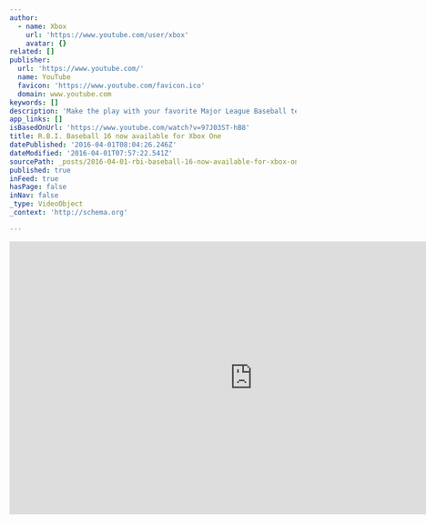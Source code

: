 ```yaml
---
author:
  - name: Xbox
    url: 'https://www.youtube.com/user/xbox'
    avatar: {}
related: []
publisher:
  url: 'https://www.youtube.com/'
  name: YouTube
  favicon: 'https://www.youtube.com/favicon.ico'
  domain: www.youtube.com
keywords: []
description: 'Make the play with your favorite Major League Baseball team and win the World Series! R.B.I. 16 features enhanced lighting and graphics, revamped defensive AI, an improved batting system, and the ability to sim through games in Season mode. Feel the action with new fielding moves like dives, wall catches, pump-fakes and more!'
app_links: []
isBasedOnUrl: 'https://www.youtube.com/watch?v=97J03ST-hB8'
title: R.B.I. Baseball 16 now available for Xbox One
datePublished: '2016-04-01T08:04:26.246Z'
dateModified: '2016-04-01T07:57:22.541Z'
sourcePath: _posts/2016-04-01-rbi-baseball-16-now-available-for-xbox-one.md
published: true
inFeed: true
hasPage: false
inNav: false
_type: VideoObject
_context: 'http://schema.org'

---
```

<iframe src="https://cdn.embedly.com/widgets/media.html?src=https%3A%2F%2Fwww.youtube.com%2Fembed%2F97J03ST-hB8%3Ffeature%3Doembed&amp;url=https%3A%2F%2Fwww.youtube.com%2Fwatch%3Fv%3D97J03ST-hB8&amp;image=https%3A%2F%2Fi.ytimg.com%2Fvi%2F97J03ST-hB8%2Fhqdefault.jpg&amp;key=b7d04c9b404c499eba89ee7072e1c4f7&amp;type=text%2Fhtml&amp;schema=youtube" width="854" height="480" scrolling="no" frameborder="0" allowfullscreen="allowfullscreen" style=""></iframe>